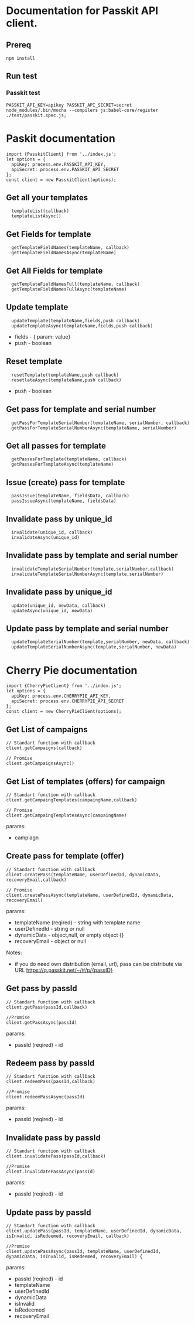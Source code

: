 # Documentation for Passkit API client. 

## Prereq

```
npm install
```

## Run test

### Passkit test
```
PASSKIT_API_KEY=apikey PASSKIT_API_SECRET=secret  node_modules/.bin/mocha --compilers js:babel-core/register ./test/passkit.spec.js;
```

# Paskit documentation
```
import {PasskitClient} from '../index.js';
let options = {
  apiKey: process.env.PASSKIT_API_KEY,
  apiSecret: process.env.PASSKIT_API_SECRET
};
const client = new PasskitClient(options);
```
## Get all your templates
```
  templateList(callback)
  templateListAsync()
```
  
## Get Fields for template
```  
  getTemplateFieldNames(templateName, callback)
  getTemplateFieldNamesAsync(templateName)
```

## Get All Fields for template
```  
  getTemplateFieldNamesFull(templateName, callback)
  getTemplateFieldNamesFullAsync(templateName)
```

## Update template
```  
  updateTemplate(templateName,fields,push callback)
  updateTemplateAsync(templateName,fields,push callback)
```

* fields - { param: value}
* push - boolean

## Reset template
```  
  resetTemplate(templateName,push callback)
  resetlateAsync(templateName,push callback)
```

* push - boolean


## Get pass for template and serial number
``` 
  getPassForTemplateSerialNumber(templateName, serialNumber, callback) 
  getPassForTemplateSerialNumberAsync(templateName, serialNumber)
``` 

## Get all passes for template
``` 
  getPassesForTemplate(templateName, callback)
  getPassesForTemplateAsync(templateName)
``` 

## Issue (create) pass for template
```
  passIssue(templateName, fieldsData, callback) 
  passIssueAsync(templateName, fieldsData)
```

## Invalidate pass by unique_id
```
  invalidate(unique_id, callback)
  invalidateAsync(unique_id) 
```
## Invalidate pass by template and serial number
```
  invalidateTemplateSerialNumber(template,serialNumber,callback)
  invalidateTemplateSerialNumberAsync(template,serialNumber)
```

## Invalidate pass by unique_id
```
  update(unique_id, newData, callback) 
  updateAsync(unique_id, newData) 
```

 ## Update pass by template and serial number
```
  updateTemplateSerialNumber(template,serialNumber, newData, callback)
  updateTemplateSerialNumberAsync(template,serialNumber, newData) 
```

# Cherry Pie documentation
```
import {CherryPieClient} from '../index.js';
let options = {
  apiKey: process.env.CHERRYPIE_API_KEY,
  apiSecret: process.env.CHERRYPIE_API_SECRET
};
const client = new CherryPieClient(options);
```


## Get List of campaigns
```
// Standart function with callback  
client.getCampaigns(callback)
 
// Promise  
client.getCampaignsAsync()
```

## Get List of templates (offers) for campaign
```
// Standart function with callback  
client.getCampaingTemplates(campaingName,callback)
 
// Promise  
client.getCampaingTemplatesAsync(campaingName)
```
params: 
  * campiagn

## Create pass for template (offer)
```
// Standart function with callback  
client.createPass(templateName, userDefinedId, dynamicData, recoveryEmail,callback)
 
// Promise  
client.createPassAsync(templateName, userDefinedId, dynamicData, recoveryEmail)
```
params: 
   * templateName (reqired) - string with template name
   * userDefinedId - string or null   
   * dynamicData - object,null, or empty object {}
   * recoveryEmail - object or null
   

Notes: 
   * if you do need own distribution (email, url), pass can be distribute via URL https://q.passkit.net/~/#/p/{passID} 
   
   
## Get pass by passId 
``` 
// Standart function with callback  
client.getPass(passId,callback)

//Promise  
client.getPassAsync(passId)
```
params: 
   * passId (reqired) - id 
   
   
## Redeem pass by passId 
``` 
// Standart function with callback  
client.redeemPass(passId,callback)

//Promise  
client.redeemPassAsync(passId)
```
params: 
   * passId (reqired) - id    
   
## Invalidate pass by passId 
``` 
// Standart function with callback  
client.invalidatePass(passId,callback)

//Promise  
client.invalidatePassAsync(passId)
```
params: 
   * passId (reqired) - id       
  
 
 
 ## Update pass by passId 
``` 
// Standart function with callback  
client.updatePass(passId, templateName, userDefinedId, dynamicData, isInvalid, isRedeemed, recoveryEmail, callback)

//Promise  
client.updatePassAsync(passId, templateName, userDefinedId, dynamicData, isInvalid, isRedeemed, recoveryEmail) {
```
params: 
   * passId (reqired) - id   
   * templateName
   * userDefinedId
   * dynamicData
   * isInvalid
   * isRedeemed 
   * recoveryEmail    
  

